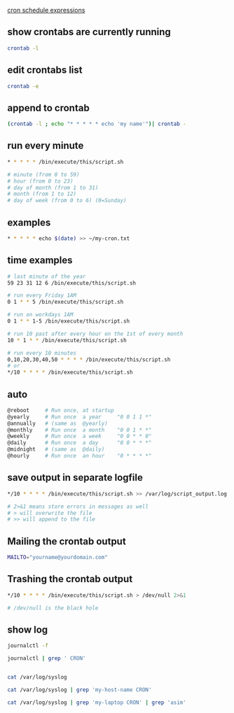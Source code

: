[cron schedule expressions](https://crontab.guru/)


## show crontabs are currently running
```bash
crontab -l
```

## edit crontabs list 
```bash
crontab -e
```

## append to crontab
```bash
(crontab -l ; echo "* * * * * echo 'my name'")| crontab -
```


## run every minute
```bash
* * * * * /bin/execute/this/script.sh

# minute (from 0 to 59)
# hour (from 0 to 23)
# day of month (from 1 to 31)
# month (from 1 to 12)
# day of week (from 0 to 6) (0=Sunday)
```


## examples
```bash
* * * * * echo $(date) >> ~/my-cron.txt
```


## time examples
```bash
# last minute of the year
59 23 31 12 6 /bin/execute/this/script.sh

# run every Friday 1AM
0 1 * * 5 /bin/execute/this/script.sh

# run on workdays 1AM
0 1 * * 1-5 /bin/execute/this/script.sh

# run 10 past after every hour on the 1st of every month
10 * 1 * * /bin/execute/this/script.sh

# run every 10 minutes
0,10,20,30,40,50 * * * * /bin/execute/this/script.sh
# or
*/10 * * * * /bin/execute/this/script.sh
```


## auto
```bash
@reboot     # Run once, at startup
@yearly     # Run once  a year     "0 0 1 1 *"
@annually   # (same as  @yearly)
@monthly    # Run once  a month    "0 0 1 * *"
@weekly     # Run once  a week     "0 0 * * 0"
@daily      # Run once  a day      "0 0 * * *"
@midnight   # (same as  @daily)
@hourly     # Run once  an hour    "0 * * * *"
```


## save output in separate logfile
```bash
*/10 * * * * /bin/execute/this/script.sh >> /var/log/script_output.log 2>&1

# 2>&1 means store errors in messages as well
# > will overwrite the file
# >> will append to the file
```

## Mailing the crontab output
```bash
MAILTO="yourname@yourdomain.com"
```

## Trashing the crontab output
```bash
*/10 * * * * /bin/execute/this/script.sh > /dev/null 2>&1

# /dev/null is the black hole
```

## show log
```bash
journalctl -f

journalctl | grep ' CRON'


cat /var/log/syslog 

cat /var/log/syslog | grep 'my-host-name CRON'

cat /var/log/syslog | grep 'my-laptop CRON' | grep 'asim'
```